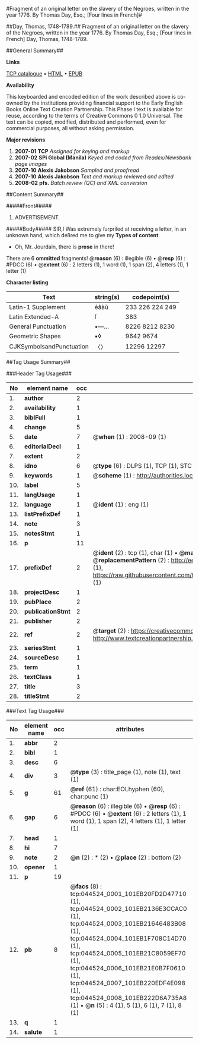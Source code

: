 #Fragment of an original letter on the slavery of the Negroes, written in the year 1776. By Thomas Day, Esq.; [Four lines in French]#

##Day, Thomas, 1748-1789.##
Fragment of an original letter on the slavery of the Negroes, written in the year 1776. By Thomas Day, Esq.; [Four lines in French]
Day, Thomas, 1748-1789.

##General Summary##

**Links**

[TCP catalogue](http://www.ota.ox.ac.uk/tcp/)  • 
[HTML](http://tei.it.ox.ac.uk/tcp/Texts-HTML/free/N33/N33967.html)  • 
[EPUB](http://tei.it.ox.ac.uk/tcp/Texts-EPUB/free/N33/N33967.epub)

**Availability**

This keyboarded and encoded edition of the
	       work described above is co-owned by the institutions
	       providing financial support to the Early English Books
	       Online Text Creation Partnership. This Phase I text is
	       available for reuse, according to the terms of Creative
	       Commons 0 1.0 Universal. The text can be copied,
	       modified, distributed and performed, even for
	       commercial purposes, all without asking permission.

**Major revisions**

1. __2007-01__ __TCP__ *Assigned for keying and markup*
1. __2007-02__ __SPi Global (Manila)__ *Keyed and coded from Readex/Newsbank page images*
1. __2007-10__ __Alexis Jakobson__ *Sampled and proofread*
1. __2007-10__ __Alexis Jakobson__ *Text and markup reviewed and edited*
1. __2008-02__ __pfs.__ *Batch review (QC) and XML conversion*

##Content Summary##

#####Front#####

1. ADVERTISEMENT.

#####Body#####
SIR,I Was extremely ſurpriſed at receiving a letter, in an unknown hand, which deſired me to give my
**Types of content**

  * Oh, Mr. Jourdain, there is **prose** in there!

There are 6 **ommitted** fragments! 
 @__reason__ (6) : illegible (6)  •  @__resp__ (6) : #PDCC (6)  •  @__extent__ (6) : 2 letters (1), 1 word (1), 1 span (2), 4 letters (1), 1 letter (1)

**Character listing**


|Text|string(s)|codepoint(s)|
|---|---|---|
|Latin-1 Supplement|éâàù|233 226 224 249|
|Latin Extended-A|ſ|383|
|General Punctuation|•—…|8226 8212 8230|
|Geometric Shapes|▪◊|9642 9674|
|CJKSymbolsandPunctuation|〈〉|12296 12297|

##Tag Usage Summary##

###Header Tag Usage###

|No|element name|occ|attributes|
|---|---|---|---|
|1.|__author__|2||
|2.|__availability__|1||
|3.|__biblFull__|1||
|4.|__change__|5||
|5.|__date__|7| @__when__ (1) : 2008-09 (1)|
|6.|__editorialDecl__|1||
|7.|__extent__|2||
|8.|__idno__|6| @__type__ (6) : DLPS (1), TCP (1), STC (1), NOTIS (1), IMAGE-SET (1), EVANS-CITATION (1)|
|9.|__keywords__|1| @__scheme__ (1) : http://authorities.loc.gov/ (1)|
|10.|__label__|5||
|11.|__langUsage__|1||
|12.|__language__|1| @__ident__ (1) : eng (1)|
|13.|__listPrefixDef__|1||
|14.|__note__|3||
|15.|__notesStmt__|1||
|16.|__p__|11||
|17.|__prefixDef__|2| @__ident__ (2) : tcp (1), char (1)  •  @__matchPattern__ (2) : ([0-9\-]+):([0-9IVX]+) (1), (.+) (1)  •  @__replacementPattern__ (2) : http://eebo.chadwyck.com/downloadtiff?vid=$1&page=$2 (1), https://raw.githubusercontent.com/textcreationpartnership/Texts/master/tcpchars.xml#$1 (1)|
|18.|__projectDesc__|1||
|19.|__pubPlace__|2||
|20.|__publicationStmt__|2||
|21.|__publisher__|2||
|22.|__ref__|2| @__target__ (2) : https://creativecommons.org/publicdomain/zero/1.0/ (1), http://www.textcreationpartnership.org/docs/. (1)|
|23.|__seriesStmt__|1||
|24.|__sourceDesc__|1||
|25.|__term__|1||
|26.|__textClass__|1||
|27.|__title__|3||
|28.|__titleStmt__|2||


###Text Tag Usage###

|No|element name|occ|attributes|
|---|---|---|---|
|1.|__abbr__|2||
|2.|__bibl__|1||
|3.|__desc__|6||
|4.|__div__|3| @__type__ (3) : title_page (1), note (1), text (1)|
|5.|__g__|61| @__ref__ (61) : char:EOLhyphen (60), char:punc (1)|
|6.|__gap__|6| @__reason__ (6) : illegible (6)  •  @__resp__ (6) : #PDCC (6)  •  @__extent__ (6) : 2 letters (1), 1 word (1), 1 span (2), 4 letters (1), 1 letter (1)|
|7.|__head__|1||
|8.|__hi__|7||
|9.|__note__|2| @__n__ (2) : * (2)  •  @__place__ (2) : bottom (2)|
|10.|__opener__|1||
|11.|__p__|19||
|12.|__pb__|8| @__facs__ (8) : tcp:044524_0001_101EB20FD2D47710 (1), tcp:044524_0002_101EB2136E3CCAC0 (1), tcp:044524_0003_101EB21646483B08 (1), tcp:044524_0004_101EB1F708C14D70 (1), tcp:044524_0005_101EB21C8059EF70 (1), tcp:044524_0006_101EB21E0B7F0610 (1), tcp:044524_0007_101EB220EDF4E098 (1), tcp:044524_0008_101EB222D6A735A8 (1)  •  @__n__ (5) : 4 (1), 5 (1), 6 (1), 7 (1), 8 (1)|
|13.|__q__|1||
|14.|__salute__|1||
